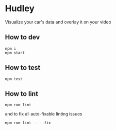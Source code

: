 # Hudley

Visualize your car's data and overlay it on your video


## How to dev

```
npm i
npm start
```

## How to test

```
npm test
```

## How to lint

```
npm run lint
```

and to fix all auto-fixable linting issues

```
npm run lint -- --fix
```
